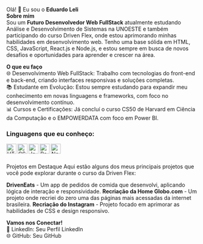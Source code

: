 Olá! 👋 Eu sou o **Eduardo Leli**  
**Sobre mim**  
Sou um **Futuro Desenvolvedor Web FullStack** atualmente estudando Análise e Desenvolvimento de Sistemas na UNOESTE e também participando do curso Driven Flex, onde estou aprimorando minhas habilidades em desenvolvimento web. Tenho uma base sólida em HTML, CSS, JavaScript, React.js e Node.js, e estou sempre em busca de novos desafios e oportunidades para aprender e crescer na área.  

**O que eu faço**  
🌐 Desenvolvimento Web FullStack: Trabalho com tecnologias do front-end e back-end, criando interfaces responsivas e soluções completas.  
📚 Estudante em Evolução: Estou sempre estudando para expandir meu conhecimento em novas linguagens e frameworks, com foco no desenvolvimento contínuo.  
📊 Cursos e Certificações: Já concluí o curso CS50 de Harvard em Ciência da Computação e o EMPOWERDATA com foco em Power BI.  

### Linguagens que eu conheço:

<p align="left">
  <img align="left" alt="HTML5" width="26px" src="https://cdn.jsdelivr.net/gh/devicons/devicon/icons/html5/html5-original.svg" style="max-width: 100%;">
  <img align="left" alt="CSS3" width="26px" src="https://cdn.jsdelivr.net/gh/devicons/devicon/icons/css3/css3-original.svg" style="max-width: 100%;">
  <img align="left" alt="JavaScript" width="26px" src="https://cdn.jsdelivr.net/gh/devicons/devicon/icons/javascript/javascript-original.svg" style="max-width: 100%;">
  <img align="left" alt="React" width="26px" src="https://cdn.jsdelivr.net/gh/devicons/devicon/icons/react/react-original.svg" style="max-width: 100%;">
  <img align="left" alt="Node.js" width="26px" src="https://cdn.jsdelivr.net/gh/devicons/devicon/icons/nodejs/nodejs-original.svg" style="max-width: 100%;">
</p><br>
<br>
<Br>
Projetos em Destaque
Aqui estão alguns dos meus principais projetos que você pode explorar durante o curso da Driven Flex:

**DrivenEats** - Um app de pedidos de comida que desenvolvi, aplicando lógica de interação e responsividade.
**Recriação da Home Globo.com** - Um projeto onde recriei do zero uma das páginas mais acessadas da internet brasileira.
**Recriação do Instagram** - Projeto focado em aprimorar as habilidades de CSS e design responsivo.

**Vamos nos Conectar!**  
💼 LinkedIn: Seu Perfil LinkedIn  
🌐 GitHub: Seu GitHub  
